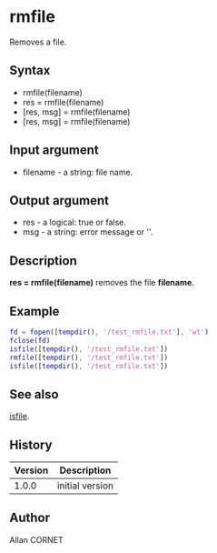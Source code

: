 

# rmfile

Removes a file.

## Syntax

- rmfile(filename)
- res = rmfile(filename)
- [res, msg] = rmfile(filename)
- [res, msg] = rmfile(filename)

## Input argument

 - filename - a string: file name.

## Output argument

 - res - a logical: true or false.
 - msg - a string: error message or ''.

## Description


  <p><b>res = rmfile(filename)</b> removes the file <b>filename</b>.</p>


## Example

```matlab
fd = fopen([tempdir(), '/test_rmfile.txt'], 'wt')
fclose(fd)
isfile([tempdir(), '/test_rmfile.txt'])
rmfile([tempdir(), '/test_rmfile.txt'])
isfile([tempdir(), '/test_rmfile.txt'])
```

## See also

[isfile](isfile.md).
## History

|Version|Description|
|------|------|
|1.0.0|initial version|


## Author

Allan CORNET



